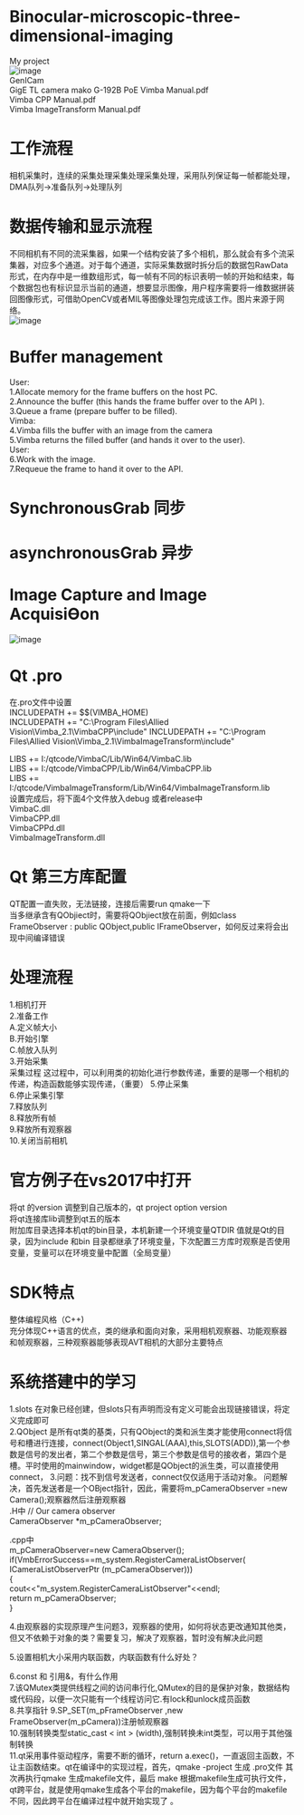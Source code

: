 # Binocular-microscopic-three-dimensional-imaging
My project  
 ![image](https://github.com/summerlikey/Binocular-microscopic-three-dimensional-imaging/raw/master/image/api.png)  
GenICam  
GigE TL camera mako G-192B PoE
Vimba Manual.pdf  
Vimba CPP Manual.pdf  
Vimba ImageTransform Manual.pdf  
# 工作流程
相机采集时，连续的采集处理采集处理采集处理，采用队列保证每一帧都能处理，DMA队列->准备队列->处理队列  
# 数据传输和显示流程
不同相机有不同的流采集器，如果一个结构安装了多个相机，那么就会有多个流采集器，对应多个通道。对于每个通道，实际采集数据时拆分后的数据包RawData形式，在内存中是一维数组形式，每一帧有不同的标识表明一帧的开始和结束，每个数据包也有标识显示当前的通道，想要显示图像，用户程序需要将一维数据拼装回图像形式，可借助OpenCV或者MIL等图像处理包完成该工作。图片来源于网络。  
 ![image](https://github.com/summerlikey/Binocular-microscopic-three-dimensional-imaging/raw/master/image/shuju.png)
# Buffer management
User:  
1.Allocate memory for the frame buffers on the host PC.  
2.Announce the buffer (this hands the frame buffer over to the API ).  
3.Queue a frame (prepare buffer to be filled).  
Vimba:  
4.Vimba fills the buffer with an image from the camera  
5.Vimba returns the filled buffer (and hands it over to the user).  
User:  
6.Work with the image.  
7.Requeue the frame to hand it over to the API.  
# SynchronousGrab 同步
# asynchronousGrab 异步
# Image Capture and Image AcquisiƟon  
 ![image](https://github.com/summerlikey/Binocular-microscopic-three-dimensional-imaging/raw/master/image/acquistion.png)   
# Qt .pro
在.pro文件中设置    
INCLUDEPATH += $$(VIMBA_HOME)  
INCLUDEPATH += "C:\Program Files\Allied Vision\Vimba_2.1\VimbaCPP\include"
INCLUDEPATH += "C:\Program Files\Allied Vision\Vimba_2.1\VimbaImageTransform\include"

LIBS += I:/qtcode/VimbaC/Lib/Win64/VimbaC.lib  
LIBS += I:/qtcode/VimbaCPP/Lib/Win64/VimbaCPP.lib  
LIBS += I:/qtcode/VimbaImageTransform/Lib/Win64/VimbaImageTransform.lib  
设置完成后，将下面4个文件放入debug 或者release中  
VimbaC.dll  
VimbaCPP.dll  
VimbaCPPd.dll  
VimbaImageTransform.dll  

# Qt 第三方库配置
QT配置一直失败，无法链接，连接后需要run qmake一下   
当多继承含有QObjiect时，需要将QObjiect放在前面，例如class FrameObserver : public QObject,public IFrameObserver，如何反过来将会出现中间编译错误  
# 处理流程
1.相机打开  
2.准备工作  
A.定义帧大小  
B.开始引擎   
C.帧放入队列    
3.开始采集  
  采集过程  这过程中，可以利用类的初始化进行参数传递，重要的是哪一个相机的传递，构造函数能够实现传递，（重要）
5.停止采集  
6.停止采集引擎  
7.释放队列  
8.释放所有帧  
9.释放所有观察器  
10.关闭当前相机  
# 官方例子在vs2017中打开
将qt 的version 调整到自己版本的，qt project option version  
将qt连接库lib调整到qt五的版本  
附加库目录选择本机qt的bin目录，本机新建一个环境变量QTDIR 值就是Qt的目录，因为include 和bin 目录都继承了环境变量，下次配置三方库时观察是否使用变量，变量可以在环境变量中配置（全局变量）  
# SDK特点
整体编程风格（C++)  
充分体现C++语言的优点，类的继承和面向对象，采用相机观察器、功能观察器和帧观察器，三种观察器能够表现AVT相机的大部分主要特点
# 系统搭建中的学习
1.slots 在对象已经创建，但slots只有声明而没有定义可能会出现链接错误，将定义完成即可  
2.QObject 是所有qt类的基类，只有QObject的类和派生类才能使用connect将信号和槽进行连接，connect(Object1,SINGAL(AAA),this,SLOTS(ADD)),第一个参数是信号的发出者，第二个参数是信号，第三个参数是信号的接收者，第四个是槽。平时使用的mainwindow，widget都是QObject的派生类，可以直接使用connect，
3.问题：找不到信号发送者，connect仅仅适用于活动对象。  问题解决，首先发送者是一个OBject指针，因此，需要将m_pCameraObserver =new Camera();观察器然后注册观察器  
.H中
    // Our camera observer  
    CameraObserver *m_pCameraObserver;  
    
.cpp中  
    m_pCameraObserver=new CameraObserver();  
    if(VmbErrorSuccess==m_system.RegisterCameraListObserver( ICameraListObserverPtr (m_pCameraObserver)))  
    {  
        cout<<"m_system.RegisterCameraListObserver"<<endl;  
        return m_pCameraObserver;  
    }  
    
4.由观察器的实现原理产生问题3，观察器的使用，如何将状态更改通知其他类，但又不依赖于对象的类？需要复习，解决了观察器，暂时没有解决此问题

5.设置相机大小采用内联函数，内联函数有什么好处？  

6.const 和 引用&，有什么作用  
7.该QMutex类提供线程之间的访问串行化,QMutex的目的是保护对象，数据结构或代码段，以便一次只能有一个线程访问它.有lock和unlock成员函数  
8.共享指针
9.SP_SET(m_pFrameObserver ,new FrameObserver(m_pCamera))注册帧观察器  
10.强制转换类型static_cast < int > (width),强制转换未int类型，可以用于其他强制转换  
11.qt采用事件驱动程序，需要不断的循环，return a.exec()，一直返回主函数，不让主函数结束。qt在编译中的实现过程，首先，qmake -project  生成 .pro文件
其次再执行qmake 生成makefile文件，最后 make 根据makefile生成可执行文件，qt跨平台，就是使用qmake生成各个平台的makefile，因为每个平台的makefile不同，因此跨平台在编译过程中就开始实现了 。
